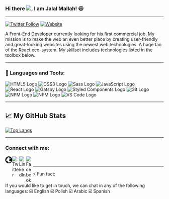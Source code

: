 ### Hi there <img src="https://raw.githubusercontent.com/MartinHeinz/MartinHeinz/master/wave.gif" width="30px">, I am Jalal Mallah! 😃

---

[![Twitter Follow](https://img.shields.io/twitter/follow/jalal_mallah_?color=1DA1F2&logo=twitter&style=for-the-badge)](https://twitter.com/intent/follow?screen_name=jalal_mallah_)
[![Website](https://img.shields.io/website?label=jalalmallah.io&style=for-the-badge&url=https%3A%2F%2Fjalalmallah.io)](https://jalalmallah.io)



A Front-End Developer currently looking for his first commercial job. My mission is to make the web an even better place by creating user-friendly and great-looking websites using the newest web technologies. A huge fan of the React eco-system.
My skillset includes technologies listed in the toolbox below.

---

### 🧰 Languages and Tools: 

<img src="https://cdn.worldvectorlogo.com/logos/html5.svg" alt="HTML5 Logo" width="30" height="30"/> <img src="https://cdn.worldvectorlogo.com/logos/css3.svg" alt="CSS3 Logo" width="50" height="50"/> <img src="https://cdn.worldvectorlogo.com/logos/sass-1.svg" alt="Sass Logo" width="50" height="50"/> <img src="https://cdn.worldvectorlogo.com/logos/logo-javascript.svg" alt="JavaScript Logo" width="50" height="50"/> <img src="https://cdn.worldvectorlogo.com/logos/react-2.svg" alt="React Logo" width="50" height="50"/> <img src="https://cdn.worldvectorlogo.com/logos/gatsby.svg" alt="Gatsby Logo" width="50" height="50"/> <img src="https://cdn.worldvectorlogo.com/logos/styled-components-1.svg" alt="Styled Components Logo" width="50" height="50"/> <img src="https://cdn.worldvectorlogo.com/logos/git.svg" alt="Git Logo" width="80" height="50"/> <img src="https://cdn.worldvectorlogo.com/logos/npm.svg" alt="NPM Logo" width="80" height="50"/> <img src="https://cdn.worldvectorlogo.com/logos/linux-tux-2.svg" alt="NPM Logo" width="50" height="50"/> <img src="https://cdn.worldvectorlogo.com/logos/visual-studio-code-1.svg" alt="VS Code Logo" width="50" height="50"/>

---

## &#x1f4c8; My GitHub Stats

[![Top Langs](https://github-readme-stats.vercel.app/api/top-langs/?username=JalalMallah&theme=radical)](https://github.com/anuraghazra/github-readme-stats)

---

### Connect with me:

[<img align="left" alt="jalalmallah.io" width="22px" src="https://raw.githubusercontent.com/iconic/open-iconic/master/svg/globe.svg" color="#ffc600" />][website]
[<img align="left" alt="Twitter" width="22px" src="https://cdn.jsdelivr.net/npm/simple-icons@v3/icons/twitter.svg" />][twitter]
[<img align="left" alt="LinkedIn" width="22px" src="https://cdn.jsdelivr.net/npm/simple-icons@v3/icons/linkedin.svg" />][linkedin]
[<img align="left" alt="Facebook" width="22px" src="https://cdn.jsdelivr.net/npm/simple-icons@v3/icons/facebook.svg" />][facebook]

<br />

---

⚡ Fun fact: 

If you would like to get in touch, we can chat in any of the following languages:
☑️ English
☑️ Polish
☑️ Arabic
☑️ Spanish

[website]: https://jalalmallah.io
[twitter]: https://twitter.com/jalal_mallah_
[facebook]: https://www.facebook.com/jalal.mallah
[linkedin]: https://www.linkedin.com/in/jalal-mallah
<!--
**JalalMallah/JalalMallah** is a ✨ _special_ ✨ repository because its `README.md` (this file) appears on your GitHub profile.

Here are some ideas to get you started:

- 🔭 I’m currently working on ...
- 🌱 I’m currently learning ...
- 👯 I’m looking to collaborate on ...
- 🤔 I’m looking for help with ...
- 💬 Ask me about ...
- 📫 How to reach me: ...
- 😄 Pronouns: ...
- ⚡ Fun fact: ...
-->
